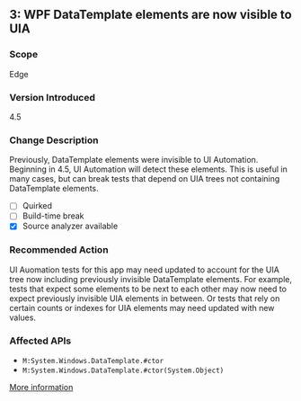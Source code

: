 ## 3: WPF DataTemplate elements are now visible to UIA

### Scope
Edge

### Version Introduced
4.5

### Change Description
Previously, DataTemplate elements were invisible to UI Automation. Beginning in 4.5, UI Automation will detect these elements. This is useful in many cases, but can break tests that depend on UIA trees not containing DataTemplate elements.

- [ ] Quirked
- [ ] Build-time break
- [x] Source analyzer available

### Recommended Action
UI Auomation tests for this app may need updated to account for the UIA tree now including previously invisible DataTemplate elements. For example, tests that expect some elements to be next to each other may now need to expect previously invisible UIA elements in between. Or tests that rely on certain counts or indexes for UIA elements may need updated with new values.

### Affected APIs
* `M:System.Windows.DataTemplate.#ctor`
* `M:System.Windows.DataTemplate.#ctor(System.Object)`

[More information](https://msdn.microsoft.com/en-us/library/hh367887\(v=vs.110\).aspx#wpf)

